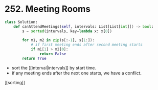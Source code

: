 # 252. Meeting Rooms

```python
class Solution:
    def canAttendMeetings(self, intervals: List[List[int]]) -> bool:
        s = sorted(intervals, key=lambda x: x[0])
        
        for m1, m2 in zip(s[:-1], s[1:]):
            # if first meeting ends after second meeting starts
            if m1[1] > m2[0]:
                return False
        return True
```

- sort the [[interval|intervals]] by start time.
- if any meeting ends after the next one starts, we have a conflict.

[[sorting]]